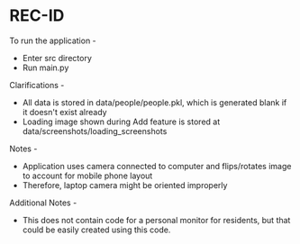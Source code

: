 # REC-ID

To run the application -
* Enter src directory
* Run main.py

Clarifications -
* All data is stored in data/people/people.pkl, which is generated blank if it doesn't exist already
* Loading image shown during Add feature is stored at data/screenshots/loading_screenshots

Notes -
* Application uses camera connected to computer and flips/rotates image to account for mobile phone layout
* Therefore, laptop camera might be oriented improperly

Additional Notes -
* This does not contain code for a personal monitor for residents, but that could be easily created using this code.